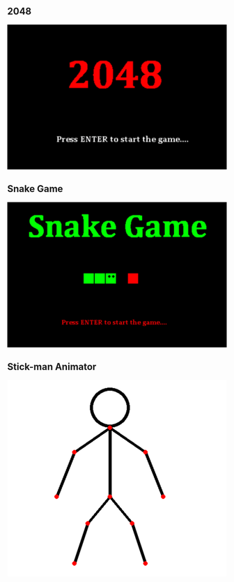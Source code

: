 ## 2048
![2048](/2048/2048.jpeg)

## Snake Game
![Snake Game](/Snake-Game/SnakeGame.jpeg)

## Stick-man Animator
![Stick-man Animator](/Stickman-Animator/stickman.png)
